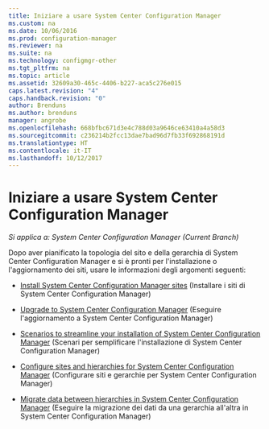 ```yaml
---
title: Iniziare a usare System Center Configuration Manager
ms.custom: na
ms.date: 10/06/2016
ms.prod: configuration-manager
ms.reviewer: na
ms.suite: na
ms.technology: configmgr-other
ms.tgt_pltfrm: na
ms.topic: article
ms.assetid: 32609a30-465c-4406-b227-aca5c276e015
caps.latest.revision: "4"
caps.handback.revision: "0"
author: Brenduns
ms.author: brenduns
manager: angrobe
ms.openlocfilehash: 668bfbc671d3e4c788d03a9646ce63410a4a58d3
ms.sourcegitcommit: c236214b2fcc13dae7bad96d7fb33f692868191d
ms.translationtype: HT
ms.contentlocale: it-IT
ms.lasthandoff: 10/12/2017
---
```

# <a name="start-using-system-center-configuration-manager"></a>Iniziare a usare System Center Configuration Manager

*Si applica a: System Center Configuration Manager (Current Branch)*

Dopo aver pianificato la topologia del sito e della gerarchia di System Center Configuration Manager e si è pronti per l'installazione o l'aggiornamento dei siti, usare le informazioni degli argomenti seguenti:  

-   [Install System Center Configuration Manager sites](/sccm/core/servers/deploy/install/installing-sites) (Installare i siti di System Center Configuration Manager)  

-   [Upgrade to System Center Configuration Manager](../../../core/servers/deploy/install/upgrade-to-configuration-manager.md) (Eseguire l'aggiornamento a System Center Configuration Manager)  

-   [Scenarios to streamline your installation of System Center Configuration Manager](../../../core/servers/deploy/install/scenarios-to-streamline-your-installation.md) (Scenari per semplificare l'installazione di System Center Configuration Manager)  

-   [Configure sites and hierarchies for System Center Configuration Manager](../../../core/servers/deploy/configure/configure-sites-and-hierarchies.md) (Configurare siti e gerarchie per System Center Configuration Manager)  

-   [Migrate data between hierarchies in System Center Configuration Manager](../../../core/migration/migrate-data-between-hierarchies.md) (Eseguire la migrazione dei dati da una gerarchia all'altra in System Center Configuration Manager)  
